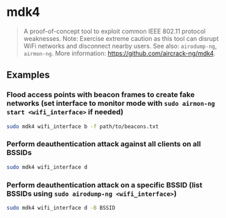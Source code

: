 # mdk4

> A proof-of-concept tool to exploit common IEEE 802.11 protocol weaknesses. Note: Exercise extreme caution as this tool can disrupt WiFi networks and disconnect nearby users. See also: `airodump-ng`, `airmon-ng`. More information: <https://github.com/aircrack-ng/mdk4>.

## Examples

### Flood access points with beacon frames to create fake networks (set interface to monitor mode with `sudo airmon-ng start <wifi_interface>` if needed)

```bash
sudo mdk4 wifi_interface b -f path/to/beacons.txt
```

### Perform deauthentication attack against all clients on all BSSIDs

```bash
sudo mdk4 wifi_interface d
```

### Perform deauthentication attack on a specific BSSID (list BSSIDs using `sudo airodump-ng <wifi_interface>`)

```bash
sudo mdk4 wifi_interface d -B BSSID
```
